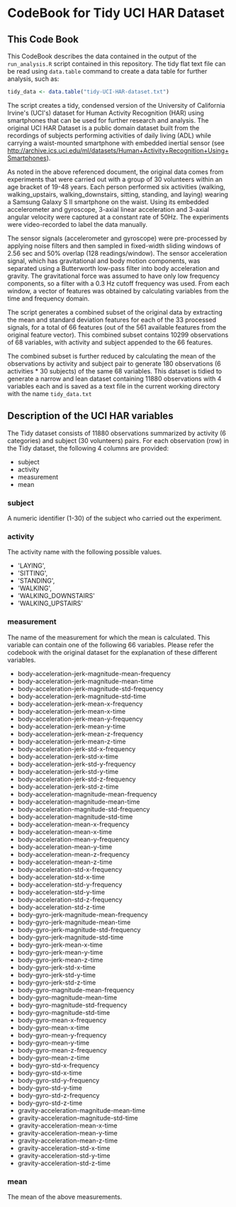 CodeBook for Tidy UCI HAR Dataset
=================================

## This Code Book

This CodeBook describes the data contained in the output of the `run_analysis.R` script contained in this repository. The tidy flat text file can be read using `data.table` command to create a data table for further analysis, such as:

```R
tidy_data <- data.table("tidy-UCI-HAR-dataset.txt")
```

The script creates a tidy, condensed version of the University of California Irvine's (UCI's) dataset for Human Activity Recognition (HAR) using smartphones that can be used for further research and analysis. The original UCI HAR Dataset is a public domain dataset built from the recordings of subjects performing activities of daily living (ADL) while carrying a waist-mounted smartphone with embedded inertial sensor (see http://archive.ics.uci.edu/ml/datasets/Human+Activity+Recognition+Using+Smartphones).

As noted in the above referenced document, the original data comes from experiments that were carried out with a group of 30 volunteers within an age bracket of 19-48 years. Each person performed six activities (walking, walking_upstairs, walking_downstairs, sitting, standing, and laying) wearing a Samsung Galaxy S II smartphone on the waist. Using its embedded accelerometer and gyroscope, 3-axial linear acceleration and 3-axial angular velocity were captured at a constant rate of 50Hz. The experiments were video-recorded to label the data manually.

The sensor signals (accelerometer and gyroscope) were pre-processed by applying noise filters and then sampled in fixed-width sliding windows of 2.56 sec and 50% overlap (128 readings/window). The sensor acceleration signal, which has gravitational and body motion components, was separated using a Butterworth low-pass filter into body acceleration and gravity. The gravitational force was assumed to have only low frequency components, so a filter with a 0.3 Hz cutoff frequency was used. From each window, a vector of features was obtained by calculating variables from the time and frequency domain.

The script generates a combined subset of the original data by extracting the mean and standard deviation features for each of the 33 processed signals, for a total of 66 features (out of the 561 available features from the original feature vector). This combined subset contains 10299 observations of 68 variables, with activity and subject appended to the 66 features.

The combined subset is further reduced by calculating the mean of the observations by activity and subject pair to generate 180 observations (6 activities * 30 subjects) of the same 68 variables. This dataset is tidied to generate a narrow and lean dataset containing 11880 observations with 4 variables each and is saved as a text file in the current working directory with the name `tidy_data.txt`


## Description of the UCI HAR variables

The Tidy dataset consists of 11880 observations summarized by activity (6 categories) and subject (30 volunteers) pairs. For each observation (row) in the Tidy dataset, the following 4 columns are provided:

- subject
- activity
- measurement
- mean

### subject

A numeric identifier (1-30) of the subject who carried out the experiment.

### activity

The activity name with the following possible values.
- 'LAYING',
- 'SITTING',
- 'STANDING',
- 'WALKING',
- 'WALKING_DOWNSTAIRS'
- 'WALKING_UPSTAIRS'

### measurement

The name of the measurement for which the mean is calculated. This variable can contain one of the following 66 variables. Please refer the codebook with the original dataset for the explanation of these different variables.

- body-acceleration-jerk-magnitude-mean-frequency
- body-acceleration-jerk-magnitude-mean-time
- body-acceleration-jerk-magnitude-std-frequency
- body-acceleration-jerk-magnitude-std-time
- body-acceleration-jerk-mean-x-frequency
- body-acceleration-jerk-mean-x-time
- body-acceleration-jerk-mean-y-frequency
- body-acceleration-jerk-mean-y-time
- body-acceleration-jerk-mean-z-frequency
- body-acceleration-jerk-mean-z-time
- body-acceleration-jerk-std-x-frequency
- body-acceleration-jerk-std-x-time
- body-acceleration-jerk-std-y-frequency
- body-acceleration-jerk-std-y-time
- body-acceleration-jerk-std-z-frequency
- body-acceleration-jerk-std-z-time
- body-acceleration-magnitude-mean-frequency
- body-acceleration-magnitude-mean-time
- body-acceleration-magnitude-std-frequency
- body-acceleration-magnitude-std-time
- body-acceleration-mean-x-frequency
- body-acceleration-mean-x-time
- body-acceleration-mean-y-frequency
- body-acceleration-mean-y-time
- body-acceleration-mean-z-frequency
- body-acceleration-mean-z-time
- body-acceleration-std-x-frequency
- body-acceleration-std-x-time
- body-acceleration-std-y-frequency
- body-acceleration-std-y-time
- body-acceleration-std-z-frequency
- body-acceleration-std-z-time
- body-gyro-jerk-magnitude-mean-frequency
- body-gyro-jerk-magnitude-mean-time
- body-gyro-jerk-magnitude-std-frequency
- body-gyro-jerk-magnitude-std-time
- body-gyro-jerk-mean-x-time
- body-gyro-jerk-mean-y-time
- body-gyro-jerk-mean-z-time
- body-gyro-jerk-std-x-time
- body-gyro-jerk-std-y-time
- body-gyro-jerk-std-z-time
- body-gyro-magnitude-mean-frequency
- body-gyro-magnitude-mean-time
- body-gyro-magnitude-std-frequency
- body-gyro-magnitude-std-time
- body-gyro-mean-x-frequency
- body-gyro-mean-x-time
- body-gyro-mean-y-frequency
- body-gyro-mean-y-time
- body-gyro-mean-z-frequency
- body-gyro-mean-z-time
- body-gyro-std-x-frequency
- body-gyro-std-x-time
- body-gyro-std-y-frequency
- body-gyro-std-y-time
- body-gyro-std-z-frequency
- body-gyro-std-z-time
- gravity-acceleration-magnitude-mean-time
- gravity-acceleration-magnitude-std-time
- gravity-acceleration-mean-x-time
- gravity-acceleration-mean-y-time
- gravity-acceleration-mean-z-time
- gravity-acceleration-std-x-time
- gravity-acceleration-std-y-time
- gravity-acceleration-std-z-time

### mean

The mean of the above measurements.

